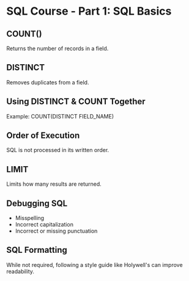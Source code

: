 # SQL Course - Part 1: SQL Basics

## COUNT()

Returns the number of records in a field.

## DISTINCT

Removes duplicates from a field.

## Using DISTINCT & COUNT Together

Example: COUNT(DISTINCT FIELD_NAME)

## Order of Execution

SQL is not processed in its written order.

## LIMIT

Limits how many results are returned.

## Debugging SQL

- Misspelling
- Incorrect capitalization
- Incorrect or missing punctuation

## SQL Formatting

While not required, following a style guide like Holywell's can improve readability.

